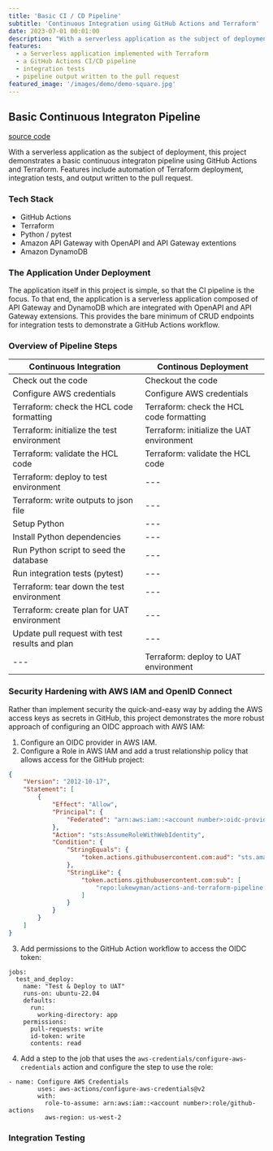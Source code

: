 ```yaml
---
title: 'Basic CI / CD Pipeline'
subtitle: 'Continuous Integration using GitHub Actions and Terraform'
date: 2023-07-01 00:01:00
description: "With a serverless application as the subject of deployment, this project demonstrates a basic continuous integraton pipeline, and features:"
features:
  - a Serverless application implemented with Terraform
  - a GitHub Actions CI/CD pipeline
  - integration tests
  - pipeline output written to the pull request
featured_image: '/images/demo/demo-square.jpg'
---
```



## Basic Continuous Integraton Pipeline

[source code](https://github.com/lukewyman/dynamodb-to-opensearch)

With a serverless application as the subject of deployment, this project demonstrates a basic continuous integraton pipeline using GitHub Actions and Terraform. Features include automation of Terraform deployment, integration tests, and output written to the pull request.

### Tech Stack
- GitHub Actions
- Terraform
- Python / pytest
- Amazon API Gateway with OpenAPI and API Gateway extentions
- Amazon DynamoDB

### The Application Under Deployment

The application itself in this project is simple, so that the CI pipeline is the focus. To that end, the application is a serverless application composed of API Gateway and DynamoDB which are integrated with OpenAPI and API Gateway extensions. This provides the bare minimum of CRUD endpoints for integration tests to demonstrate a GitHub Actions workflow.

### Overview of Pipeline Steps

| Continuous Integration                         | Continous Deployment                         |
|------------------------------------------------|----------------------------------------------|
| Check out the code                             | Checkout the code                            |
| Configure AWS credentials                      | Configure AWS credentials                    |
| Terraform: check the HCL code formatting       | Terraform: check the HCL code formatting     |
| Terraform: initialize the test environment     | Terraform: initialize the UAT environment    |
| Terraform: validate the HCL code               | Terraform: validate the HCL code             |
| Terraform: deploy to test environment          | ---                                          |
| Terraform: write outputs to json file          | ---                                          |
| Setup Python                                   | ---                                          |
| Install Python dependencies                    | ---                                          |
| Run Python script to seed the database         | ---                                          |
| Run integration tests (pytest)                 | ---                                          |
| Terraform: tear down the test environment      | ---                                          |
| Terraform: create plan for UAT environment     | ---                                          |
| Update pull request with test results and plan | ---                                          |
| ---                                            | Terraform: deploy to UAT environment         |

### Security Hardening with AWS IAM and OpenID Connect

Rather than implement security the quick-and-easy way by adding the AWS access keys as secrets in GitHub, this project demonstrates the more robust approach of configuring an OIDC approach with AWS IAM:

1. Configure an OIDC provider in AWS IAM.
2. Configure a Role in AWS IAM and add a trust relationship policy that allows access for the GitHub project:
```json
{
    "Version": "2012-10-17",
    "Statement": [
        {
            "Effect": "Allow",
            "Principal": {
                "Federated": "arn:aws:iam::<account number>:oidc-provider/token.actions.githubusercontent.com"
            },
            "Action": "sts:AssumeRoleWithWebIdentity",
            "Condition": {
                "StringEquals": {
                    "token.actions.githubusercontent.com:aud": "sts.amazonaws.com"
                },
                "StringLike": {
                    "token.actions.githubusercontent.com:sub": [
                        "repo:lukewyman/actions-and-terraform-pipeline:*"
                    ]
                }
            }
        }
    ]
}
```
3. Add permissions to the GitHub Action workflow to access the OIDC token:
```
jobs:
  test_and_deploy:
    name: "Test & Deploy to UAT"    
    runs-on: ubuntu-22.04
    defaults:
      run:
        working-directory: app
    permissions:
      pull-requests: write 
      id-token: write
      contents: read
```
4. Add a step to the job that uses the `aws-credentials/configure-aws-credentials` action and configure the step to use the role:
```
- name: Configure AWS Credentials
        uses: aws-actions/configure-aws-credentials@v2 
        with:
          role-to-assume: arn:aws:iam::<account number>:role/github-actions
          aws-region: us-west-2
```

### Integration Testing

